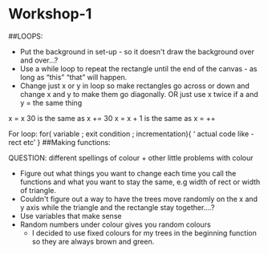 # Workshop-1

##LOOPS:
- Put the background in set-up  - so it doesn't draw the background over and over…?
- Use a while loop to repeat the rectangle until the end of the canvas - as long as “this” “that” will happen. 
- Change just x or y in loop so make rectangles go across or down and change x and y to make them go diagonally. OR just use x twice if a and y = the same thing

x   =  x  30     is the same as    x += 30
  x  = x + 1    is the same as    x = ++

For loop:    for( variable ; exit condition ; incrementation){
                        ‘ actual code like - rect etc’
                    }
##Making functions:

QUESTION: different spellings of colour + other little problems with colour

- Figure out what things you want to change each time you call the functions and what you want to stay the same, e.g width of rect or width of triangle.
- Couldn't figure out a way to have the trees move randomly on the x and y axis while the triangle and the rectangle stay together….?
- Use variables that make sense 
- Random numbers under colour gives you random colours
    - I decided to use fixed colours for my trees in the beginning function so they are always brown and green.

